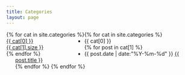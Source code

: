 ```yaml
---
title: Categories
layout: page
---
```


<div style="float:left;">
    <div id='tag_cloud'>
    {% for cat in site.categories %}
    <a href="#{{ cat[0] }}" title="{{ cat[0] }}" rel="{{ cat[1].size }}">
        <div class="tags-title">{{ cat[0] }}</div><div class="tags-tie">{{ cat[1].size }}</div>
    </a>
    {% endfor %}
    </div>
</div>

<ul class="listing">
{% for cat in site.categories %}
  <li class="listing-seperator" id="{{ cat[0] }}">{{ cat[0] }}</li>
{% for post in cat[1] %}
  <li class="listing-item">
  <time datetime="{{ post.date | date:"%Y-%m-%d" }}">{{ post.date | date:"%Y-%m-%d" }}</time>
  <a href="{{ site.url }}{{ post.url }}" title="{{ post.title }}">{{ post.title }}</a>
  </li>
{% endfor %}
{% endfor %}
</ul>

<script src="/media/js/jquery.tagcloud.js" type="text/javascript" charset="utf-8"></script> 
<script language="javascript">
$.fn.tagcloud.defaults = {
    size: {start: 1, end: 1, unit: 'em'},
      color: {start: '#f8e0e6', end: '#ff3333'}
};

$(function () {
    $('#tag_cloud a').tagcloud();
});
</script>
